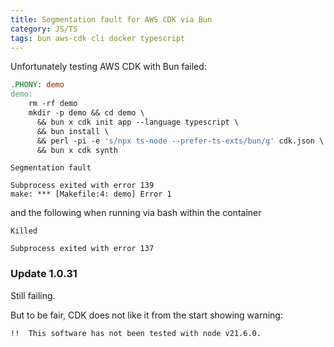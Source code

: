 ```yaml
---
title: Segmentation fault for AWS CDK via Bun
category: JS/TS
tags: bun aws-cdk cli docker typescript
---
```


Unfortunately testing AWS CDK with Bun failed: 

```makefile
.PHONY: demo
demo:
	rm -rf demo
	mkdir -p demo && cd demo \
	  && bun x cdk init app --language typescript \
	  && bun install \
	  && perl -pi -e 's/npx ts-node --prefer-ts-exts/bun/g' cdk.json \
	  && bun x cdk synth
```

```
Segmentation fault

Subprocess exited with error 139
make: *** [Makefile:4: demo] Error 1
```

and the following when running via bash within the container

```
Killed

Subprocess exited with error 137
```

### Update 1.0.31
Still failing.

But to be fair, CDK does not like it from the start showing warning:
```
!!  This software has not been tested with node v21.6.0.
```
